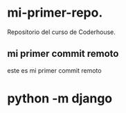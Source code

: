 # mi-primer-repo.
Repositorio del curso de Coderhouse.

## mi primer commit remoto
este es mi primer commit remoto

# python -m django <comando>
